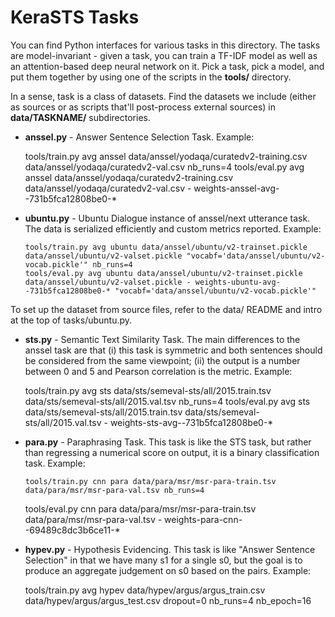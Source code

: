 KeraSTS Tasks
=============

You can find Python interfaces for various tasks in this directory.
The tasks are model-invariant - given a task, you can train a TF-IDF
model as well as an attention-based deep neural network on it.
Pick a task, pick a model, and put them together by using one of
the scripts in the **tools/** directory.

In a sense, task is a class of datasets.  Find the datasets we include
(either as sources or as scripts that'll post-process external sources)
in **data/TASKNAME/** subdirectories.

  * **anssel.py** - Answer Sentence Selection Task.  Example:

	tools/train.py avg anssel data/anssel/yodaqa/curatedv2-training.csv data/anssel/yodaqa/curatedv2-val.csv nb_runs=4
	tools/eval.py avg anssel data/anssel/yodaqa/curatedv2-training.csv data/anssel/yodaqa/curatedv2-val.csv - weights-anssel-avg--731b5fca12808be0-*

  * **ubuntu.py** - Ubuntu Dialogue instance of anssel/next utterance task.
    The data is serialized efficiently and custom metrics reported.  Example:

        tools/train.py avg ubuntu data/anssel/ubuntu/v2-trainset.pickle data/anssel/ubuntu/v2-valset.pickle "vocabf='data/anssel/ubuntu/v2-vocab.pickle'" nb_runs=4
        tools/eval.py avg ubuntu data/anssel/ubuntu/v2-trainset.pickle data/anssel/ubuntu/v2-valset.pickle - weights-ubuntu-avg--731b5fca12808be0-* "vocabf='data/anssel/ubuntu/v2-vocab.pickle'"

  To set up the dataset from source files, refer to the data/ README and
  intro at the top of tasks/ubuntu.py.

  * **sts.py** - Semantic Text Similarity Task.
  The main differences to the anssel task are that (i) this task is symmetric
  and both sentences should be considered from the same viewpoint; (ii) the
  output is a number between 0 and 5 and Pearson correlation is the metric.
  Example:

	tools/train.py avg sts data/sts/semeval-sts/all/2015.train.tsv data/sts/semeval-sts/all/2015.val.tsv nb_runs=4
	tools/eval.py avg sts data/sts/semeval-sts/all/2015.train.tsv data/sts/semeval-sts/all/2015.val.tsv - weights-sts-avg--731b5fca12808be0-*

  * **para.py** - Paraphrasing Task.  This task is like the STS task,
    but rather than regressing a numerical score on output, it is
    a binary classification task.  Example:

        tools/train.py cnn para data/para/msr/msr-para-train.tsv data/para/msr/msr-para-val.tsv nb_runs=4
	tools/eval.py cnn para data/para/msr/msr-para-train.tsv data/para/msr/msr-para-val.tsv - weights-para-cnn--69489c8dc3b6ce11-*

  * **hypev.py** - Hypothesis Evidencing.  This task is like "Answer Sentence
    Selection" in that we have many s1 for a single s0, but the goal is
    to produce an aggregate judgement on s0 based on the pairs.  Example:

	tools/train.py avg hypev data/hypev/argus/argus_train.csv data/hypev/argus/argus_test.csv dropout=0 nb_runs=4 nb_epoch=16
